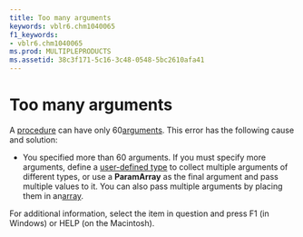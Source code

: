 ```yaml
---
title: Too many arguments
keywords: vblr6.chm1040065
f1_keywords:
- vblr6.chm1040065
ms.prod: MULTIPLEPRODUCTS
ms.assetid: 38c3f171-5c16-3c48-0548-5bc2610afa41
---
```



# Too many arguments

A [procedure](vbe-glossary.md) can have only 60[arguments](vbe-glossary.md). This error has the following cause and solution:



- You specified more than 60 arguments. If you must specify more arguments, define a [user-defined type](vbe-glossary.md) to collect multiple arguments of different types, or use a **ParamArray** as the final argument and pass multiple values to it. You can also pass multiple arguments by placing them in an[array](vbe-glossary.md).
    

For additional information, select the item in question and press F1 (in Windows) or HELP (on the Macintosh).


